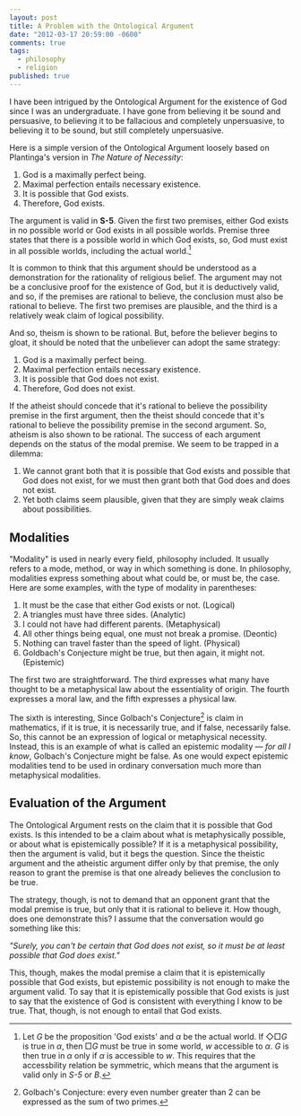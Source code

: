 ```yaml
---
layout: post
title: A Problem with the Ontological Argument
date: "2012-03-17 20:59:00 -0600"
comments: true
tags: 
  - philosophy
  - religion
published: true
---
```


I have been intrigued by the Ontological Argument for the existence of God since I was an undergraduate. I have gone from believing it be sound and persuasive, to believing it to be fallacious and completely unpersuasive, to believing it to be sound, but still completely unpersuasive.

Here is a simple version of the Ontological Argument loosely based on Plantinga's version in *The Nature of Necessity*:

1. God is a maximally perfect being.
2. Maximal perfection entails necessary existence.
3. It is possible that God exists.
4. Therefore, God exists.

The argument is valid in **S-5**. Given the first two premises, either God exists in no possible world or God exists in all possible worlds. Premise three states that there is a possible world in which God exists, so, God must exist in all possible worlds, including the actual world.[^3] 

It is common to think that this argument should be understood as a demonstration for the rationality of religious belief. The argument may not be a conclusive proof for the existence of God, but it is deductively valid, and so, if the premises are rational to believe, the conclusion must also be rational to believe. The first two premises are plausible, and the third is a relatively weak claim of logical possibility.

And so, theism is shown to be rational. But, before the believer begins to gloat, it should be noted that the unbeliever can adopt the same strategy:

1. God is a maximally perfect being.
2. Maximal perfection entails necessary existence.
3. It is possible that God does not exist.
4. Therefore, God does not exist.

If the atheist should concede that it's rational to believe the possibility premise in the first argument, then the theist should concede that it's rational to believe the possibility premise in the second argument. So, atheism is also shown to be rational. The success of each argument depends on the status of the modal premise. We seem to be trapped in a dilemma:

1. We cannot grant both that it is possible that God exists and possible that God does not exist, for we must then grant both that God does and does not exist. 
2. Yet both claims seem plausible, given that they are simply weak claims about possibilities.

## Modalities ##

"Modality" is used in nearly every field, philosophy included. It usually refers to a mode, method, or way in which something is done. In philosophy, modalities express something about what could be, or must be, the case. Here are some examples, with the type of modality in parentheses:

1. It must be the case that either God exists or not. (Logical)
2. A triangles must have three sides. (Analytic)
3. I could not have had different parents. (Metaphysical)
4. All other things being equal, one must not break a promise. (Deontic)
5. Nothing can travel faster than the speed of light. (Physical)
6. Goldbach's Conjecture might be true, but then again, it might not. (Epistemic)

The first two are straightforward. The third expresses what many have thought to be a metaphysical law about the essentiality of origin. The fourth expresses a moral law, and the fifth expresses a physical law.

The sixth is interesting, Since Golbach's Conjecture[^2] is claim in mathematics, if it is true, it is necessarily true, and if false, necessarily false. So, this cannot be an expression of logical or metaphysical necessity. Instead, this is an example of what is called an epistemic modality — *for all I know*, Golbach's Conjecture might be false. As one would expect epistemic modalities tend to be used in ordinary conversation much more than metaphysical modalities.

## Evaluation of the Argument ##

The Ontological Argument rests on the claim that it is possible that God exists. Is this intended to be a claim about what is metaphysically possible, or about what is epistemically possible? If it is a metaphysical possibility, then the argument is valid, but it begs the question. Since the theistic argument and the atheistic argument differ only by that premise, the only reason to grant the premise is that one already believes the conclusion to be true. 

The strategy, though, is not to demand that an opponent grant that the modal premise is true, but only that it is rational to believe it. How though, does one demonstrate this? I assume that the conversation would go something like this:

*"Surely, you can't be certain that God does not exist, so it must be at least possible that God does exist."*

This, though, makes the modal premise a claim that it is epistemically possible that God exists, but epistemic possibility is not enough to make the argument valid. To say that it is epistemically possible that God exists is just to say that the existence of God is consistent with everything I know to be true. That, though, is not enough to entail that God exists.


[^2]: Golbach's Conjecture: every even number greater than 2 can be expressed as the sum of two primes.

[^3]: Let $G$ be the proposition 'God exists' and $\alpha$ be the actual world. If $\Diamond \Box G$ is true in $\alpha$, then $\Box G$ must be true in some world, $w$ accessible to $\alpha$. $G$ is then true in $\alpha$ only if $\alpha$ is accessible to $w$. This requires that the accessbility relation be symmetric, which means that the argument is valid only in *S-5* or *B*. 
